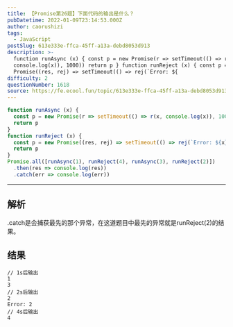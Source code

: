 ```yaml
---
title: 【Promise第26题】下面代码的输出是什么？
pubDatetime: 2022-01-09T23:14:53.000Z
author: caorushizi
tags:
  - JavaScript
postSlug: 613e333e-ffca-45ff-a13a-debd8053d913
description: >-
  function runAsync (x) { const p = new Promise(r => setTimeout(() => r(x,
  console.log(x)), 1000)) return p } function runReject (x) { const p = new
  Promise((res, rej) => setTimeout(() => rej(`Error: ${
difficulty: 2
questionNumber: 1618
source: https://fe.ecool.fun/topic/613e333e-ffca-45ff-a13a-debd8053d913
---
```


```js
function runAsync (x) {
  const p = new Promise(r => setTimeout(() => r(x, console.log(x)), 1000))
  return p
}
function runReject (x) {
  const p = new Promise((res, rej) => setTimeout(() => rej(`Error: ${x}`, console.log(x)), 1000 * x))
  return p
}
Promise.all([runAsync(1), runReject(4), runAsync(3), runReject(2)])
  .then(res => console.log(res))
  .catch(err => console.log(err))

```

---

## 解析

.catch是会捕获最先的那个异常，在这道题目中最先的异常就是runReject(2)的结果。

## 结果
```
// 1s后输出
1
3
// 2s后输出
2
Error: 2
// 4s后输出
4
```
